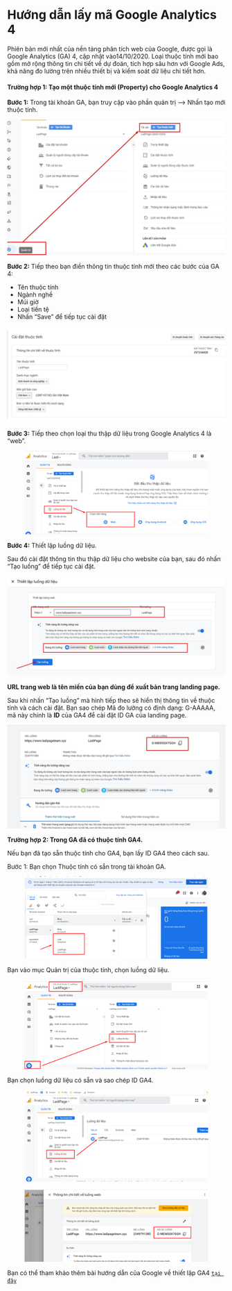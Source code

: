 # Hướng dẫn lấy mã  Google Analytics 4

Phiên bản mới nhất của nền tảng phân tích web của Google, được gọi là Google Analytics (GA) 4, cập nhật vào14/10/2020. Loại thuộc tính mới bao gồm mở rộng thông tin chi tiết về dự đoán, tích hợp sâu hơn với Google Ads, khả năng đo lường trên nhiều thiết bị và kiểm soát dữ liệu chi tiết hơn.

#### Trường hợp 1: Tạo một thuộc tính mới (Property) cho Google Analytics 4

**Bước 1:** Trong tài khoản GA, bạn truy cập vào phần quản trị --> Nhấn tạo mới thuộc tính.

![](<../../../.gitbook/assets/image (97).png>)

**Bước 2:** Tiếp theo bạn điền thông tin thuộc tính mới theo các bước của GA  4:

* Tên thuộc tính
* Ngành nghề
* Múi giờ
* Loại tiền tệ
* Nhấn “Save” để tiếp tục cài đặt

![](<../../../.gitbook/assets/image (290).png>)

**Bước 3:** Tiếp theo chọn loại thu thập dữ liệu trong Google Analytics 4 là “web”.

<figure><img src="../../../.gitbook/assets/Ga4.png" alt=""><figcaption></figcaption></figure>

**Bước 4:** Thiết lập luồng dữ liệu.

Sau đó cài đặt thông tin thu thập dữ liệu cho website của bạn, sau đó nhấn “Tạo luồng” để tiếp tục cài đặt.

![](<../../../.gitbook/assets/image (528).png>)

**URL trang web là tên miền của bạn dùng để xuất bản trang landing page.**

Sau khi nhấn “Tạo luồng” mà hình tiếp theo sẽ hiển thị thông tin về thuộc tính và cách cài đặt. Bạn sao chép Mã đo lường có định dạng: G-AAAAA, mã này chính là **ID** của GA4 để cài đặt ID GA của landing page.

![](<../../../.gitbook/assets/image (315).png>)

**Trường hợp 2: Trong GA đã có thuộc tính GA4.**

Nếu bạn đã tạo sẵn thuộc tính cho GA4, bạn lấy ID GA4 theo cách sau.

Bước 1: Bạn chọn Thuộc tính có sẵn trong tài khoản GA.

<figure><img src="../../../.gitbook/assets/ga42 (1).png" alt=""><figcaption></figcaption></figure>

Bạn vào mục Quản trị của thuộc tính, chọn luồng dữ liệu.

<figure><img src="../../../.gitbook/assets/GA43.png" alt=""><figcaption></figcaption></figure>

Bạn chọn luồng dữ liệu có sẵn và sao chép ID GA4.

<figure><img src="../../../.gitbook/assets/Ga44.png" alt=""><figcaption></figcaption></figure>

<figure><img src="../../../.gitbook/assets/GA45.png" alt=""><figcaption></figcaption></figure>

Bạn có thể tham khảo thêm bài hướng dẫn của Google về thiết lập GA4 [`tại đây`](https://support.google.com/analytics/answer/9304153?hl=en#zippy=%2Cweb)
